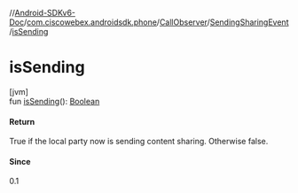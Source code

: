 //[Android-SDKv6-Doc](../../../../index.md)/[com.ciscowebex.androidsdk.phone](../../index.md)/[CallObserver](../index.md)/[SendingSharingEvent](index.md)/[isSending](is-sending.md)

# isSending

[jvm]\
fun [isSending](is-sending.md)(): [Boolean](https://kotlinlang.org/api/latest/jvm/stdlib/kotlin/-boolean/index.html)

#### Return

True if the local party now is sending content sharing. Otherwise false.

#### Since

0.1
